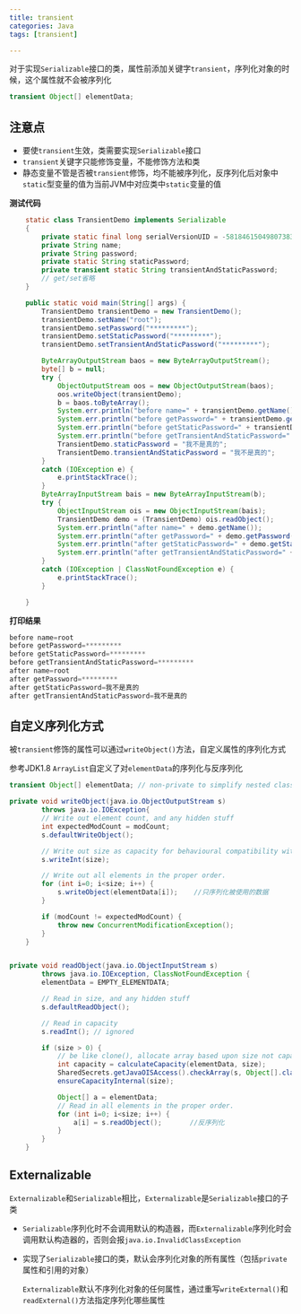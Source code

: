 ```yaml
---
title: transient
categories: Java
tags: [transient]

---
```


对于实现`Serializable`接口的类，属性前添加关键字`transient`，序列化对象的时候，这个属性就不会被序列化

```java
transient Object[] elementData; 
```

## 注意点

- 要使`transient`生效，类需要实现`Serializable`接口
- `transient`关键字只能修饰变量，不能修饰方法和类
- 静态变量不管是否被`transient`修饰，均不能被序列化，反序列化后对象中`static`型变量的值为当前JVM中对应类中`static`变量的值

<!--more-->

**测试代码**

```java
    static class TransientDemo implements Serializable
    {
        private static final long serialVersionUID = -5818461504980738394L;
        private String name;
        private String password;
        private static String staticPassword;
        private transient static String transientAndStaticPassword;
		// get/set省略
    }

    public static void main(String[] args) {
        TransientDemo transientDemo = new TransientDemo();
        transientDemo.setName("root");
        transientDemo.setPassword("*********");
        transientDemo.setStaticPassword("*********");
        transientDemo.setTransientAndStaticPassword("*********");

        ByteArrayOutputStream baos = new ByteArrayOutputStream();
        byte[] b = null;
        try {
            ObjectOutputStream oos = new ObjectOutputStream(baos);
            oos.writeObject(transientDemo);
            b = baos.toByteArray();
            System.err.println("before name=" + transientDemo.getName());
            System.err.println("before getPassword=" + transientDemo.getPassword());
            System.err.println("before getStaticPassword=" + transientDemo.getStaticPassword());
            System.err.println("before getTransientAndStaticPassword=" + transientDemo.getTransientAndStaticPassword());
            TransientDemo.staticPassword = "我不是真的";
            TransientDemo.transientAndStaticPassword = "我不是真的";
        }
        catch (IOException e) {
            e.printStackTrace();
        }
        ByteArrayInputStream bais = new ByteArrayInputStream(b);
        try {
            ObjectInputStream ois = new ObjectInputStream(bais);
            TransientDemo demo = (TransientDemo) ois.readObject();
            System.err.println("after name=" + demo.getName());
            System.err.println("after getPassword=" + demo.getPassword());
            System.err.println("after getStaticPassword=" + demo.getStaticPassword());
            System.err.println("after getTransientAndStaticPassword=" + demo.getTransientAndStaticPassword());
        }
        catch (IOException | ClassNotFoundException e) {
            e.printStackTrace();
        }

    }
```

**打印结果**

```java
before name=root
before getPassword=*********
before getStaticPassword=*********
before getTransientAndStaticPassword=*********
after name=root
after getPassword=*********
after getStaticPassword=我不是真的
after getTransientAndStaticPassword=我不是真的
```

## 自定义序列化方式

被`transient`修饰的属性可以通过`writeObject()`方法，自定义属性的序列化方式

参考JDK1.8 `ArrayList`自定义了对`elementData`的序列化与反序列化 

```java
transient Object[] elementData; // non-private to simplify nested class access

private void writeObject(java.io.ObjectOutputStream s)
        throws java.io.IOException{
        // Write out element count, and any hidden stuff
        int expectedModCount = modCount;
        s.defaultWriteObject();

        // Write out size as capacity for behavioural compatibility with clone()
        s.writeInt(size);

        // Write out all elements in the proper order.
        for (int i=0; i<size; i++) {
            s.writeObject(elementData[i]);    //只序列化被使用的数据
        }

        if (modCount != expectedModCount) {
            throw new ConcurrentModificationException();
        }
    }


private void readObject(java.io.ObjectInputStream s)
        throws java.io.IOException, ClassNotFoundException {
        elementData = EMPTY_ELEMENTDATA;

        // Read in size, and any hidden stuff
        s.defaultReadObject();

        // Read in capacity
        s.readInt(); // ignored

        if (size > 0) {
            // be like clone(), allocate array based upon size not capacity
            int capacity = calculateCapacity(elementData, size);
            SharedSecrets.getJavaOISAccess().checkArray(s, Object[].class, capacity);
            ensureCapacityInternal(size);

            Object[] a = elementData;
            // Read in all elements in the proper order.
            for (int i=0; i<size; i++) {
                a[i] = s.readObject();		 //反序列化
            }
        }
    }
```

## Externalizable

`Externalizable`和`Serializable`相比，`Externalizable`是`Serializable`接口的子类

- `Serializable`序列化时不会调用默认的构造器，而`Externalizable`序列化时会调用默认构造器的，否则会报`java.io.InvalidClassException`

- 实现了`Serializable`接口的类，默认会序列化对象的所有属性（包括`private`属性和引用的对象）

  `Externalizable`默认不序列化对象的任何属性，通过重写`writeExternal()`和`readExternal()`方法指定序列化哪些属性 